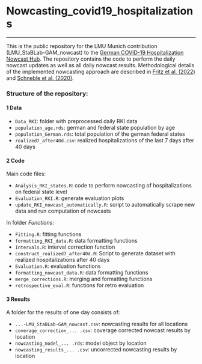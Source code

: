 # Nowcasting_covid19_hospitalizations

---

This is the public repository for the LMU Munich contribution (LMU_StaBLab-GAM_nowcast)
to the [German COVID-19 Hospitalization Nowcast Hub](https://covid19nowcasthub.de/).
The repository contains the code to perform the daily nowcast updates as well
as all daily nowcast results. Methodological details of the implemented nowcasting
approach are described in [Fritz et al. (2022)](https://journals.sagepub.com/doi/10.1177/1471082X221124628) and [Schneble et al. (2020)](https://onlinelibrary.wiley.com/doi/full/10.1002/bimj.202000143).


### Structure of the repository:

#### 1 Data

- `Data_RKI`: folder with preprocessed daily RKI data
- `population_age.rds`: german and federal state population by age
- `population_German.rds`: total population of the german federal states
- `realized7_after40d.csv`: realized hospitalizations of the last 7 days after 40 days

#### 2 Code

Main code files:

- `Analysis_RKI_states.R`: code to perform nowcasting of hospitalizations on federal state level
- `Evaluation_RKI.R`: generate evaluation plots
- `update_RKI_nowcast_automatically.R`: script to automatically scrape new data and run computation of nowcasts

In folder *Functions*:

- `Fitting.R`: fitting functions
- `formatting_RKI_data.R`: data formatting functions
- `Intervals.R`: interval correction function
- `construct_realized7_after40d.R`: Script to generate dataset with realized hospitalizations after 40 days
- `Evaluation.R`: evaluation functions
- `formatting_nowcast_data.R`: data formatting functions
- `merge_corrections.R`: merging and formatting functions
- `retrospective_eval.R`: functions for retro evaluation

#### 3 Results

A folder for the results of one day consists of:

- `...-LMU_StaBLab-GAM_nowcast.csv`: nowcasting results for all locations
- `coverage_correction_... .csv`: coverage corrected nowcast results by location
- `nowcasting_model_... .rds`: model object by location
- `nowcasting_results_... .csv`: uncorrected nowcasting results by location

